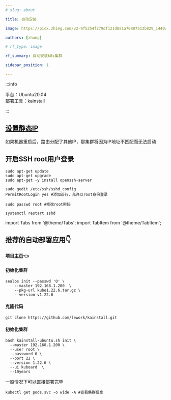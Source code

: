 ```yaml
---
# slug: about

title: 自动安装

image: https://picx.zhimg.com/v2-9f5254f279df121d881a70807513b829_1440w.jpg?source=172ae18b

authors: [zhang]

# rf_type: image

rf_summary: 自动安装k8s集群

sidebar_position: 1

---
```



:::info

平台：Ubuntu20.04  
部署工具：kainstall

:::

## [设置静态IP](https://www.zhangshitao.top/2022-5-7-staticIP)
如果机器重启后，路由分配了其他IP，那集群将因为IP地址不匹配而无法启动

## 开启SSH root用户登录
~~~shell
sudo apt-get update
sudo apt-get upgrade
sudo apt-get -y install openssh-server

sudo gedit /etc/ssh/sshd_config
PermitRootLogin yes #添加该行，允许以root身份登录

sudo passwd root #修改root密码

systemctl restart sshd
~~~



import Tabs from '@theme/Tabs';
import TabItem from '@theme/TabItem';

## 推荐的自动部署应用👇

<Tabs>
  <TabItem value="sealos" label="sealos⭐" default>

#### 项目[主页](https://github.com/labring/sealos)👈  

#### 初始化集群

~~~shell
sealos init --passwd '0' \
	--master 192.168.1.200  \
	--pkg-url kube1.22.6.tar.gz \
	--version v1.22.6
~~~

  </TabItem>



  <TabItem value="kainstall" label="kainstall" >

#### 克隆代码

~~~shell
git clone https://github.com/lework/kainstall.git
~~~

#### 初始化集群

~~~shell
bash kainstall-ubuntu.sh init \
  --master 192.168.1.200 \
  --user root \
  --password 0 \
  --port 22 \
  --version 1.22.6 \
  --ui kuboard  \
  --10years
~~~

一般情况下可以直接部署完毕

~~~shell
kubectl get pods,svc -o wide -A #查看集群信息
~~~

  </TabItem>
</Tabs>






